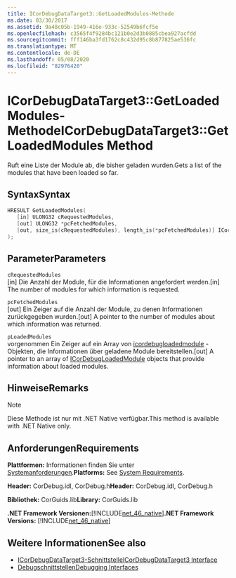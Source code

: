 ```yaml
---
title: ICorDebugDataTarget3::GetLoadedModules-Methode
ms.date: 03/30/2017
ms.assetid: 9a48c05b-1949-416e-933c-52549b6fcf5e
ms.openlocfilehash: c3565f4f9284bc121b0e2d3b0885cbea927acfdd
ms.sourcegitcommit: fff146ba3fd1762c8c432d95c8b877825ae536fc
ms.translationtype: MT
ms.contentlocale: de-DE
ms.lasthandoff: 05/08/2020
ms.locfileid: "82976420"
---
```

# <a name="icordebugdatatarget3getloadedmodules-method"></a><span data-ttu-id="24d43-102">ICorDebugDataTarget3::GetLoadedModules-Methode</span><span class="sxs-lookup"><span data-stu-id="24d43-102">ICorDebugDataTarget3::GetLoadedModules Method</span></span>
<span data-ttu-id="24d43-103">Ruft eine Liste der Module ab, die bisher geladen wurden.</span><span class="sxs-lookup"><span data-stu-id="24d43-103">Gets a list of the modules that have been loaded so far.</span></span>  
  
## <a name="syntax"></a><span data-ttu-id="24d43-104">Syntax</span><span class="sxs-lookup"><span data-stu-id="24d43-104">Syntax</span></span>  
  
```cpp  
HRESULT GetLoadedModules(  
   [in] ULONG32 cRequestedModules,  
   [out] ULONG32 *pcFetchedModules,  
   [out, size_is(cRequestedModules), length_is(*pcFetchedModules)] ICorDebugLoadedModule *pLoadedModules[]  
);  
```  
  
## <a name="parameters"></a><span data-ttu-id="24d43-105">Parameter</span><span class="sxs-lookup"><span data-stu-id="24d43-105">Parameters</span></span>  
 `cRequestedModules`  
 <span data-ttu-id="24d43-106">[in] Die Anzahl der Module, für die Informationen angefordert werden.</span><span class="sxs-lookup"><span data-stu-id="24d43-106">[in] The number of modules for which information is requested.</span></span>  
  
 `pcFetchedModules`  
 <span data-ttu-id="24d43-107">[out] Ein Zeiger auf die Anzahl der Module, zu denen Informationen zurückgegeben wurden.</span><span class="sxs-lookup"><span data-stu-id="24d43-107">[out] A pointer to the number of modules about which information was returned.</span></span>  
  
 `pLoadedModules`  
 <span data-ttu-id="24d43-108">vorgenommen Ein Zeiger auf ein Array von [icordebugloadedmodule](icordebugloadedmodule-interface.md) -Objekten, die Informationen über geladene Module bereitstellen.</span><span class="sxs-lookup"><span data-stu-id="24d43-108">[out] A pointer to an array of [ICorDebugLoadedModule](icordebugloadedmodule-interface.md) objects that provide information about loaded modules.</span></span>  
  
## <a name="remarks"></a><span data-ttu-id="24d43-109">Hinweise</span><span class="sxs-lookup"><span data-stu-id="24d43-109">Remarks</span></span>  
  
> [!NOTE]
> <span data-ttu-id="24d43-110">Diese Methode ist nur mit .NET Native verfügbar.</span><span class="sxs-lookup"><span data-stu-id="24d43-110">This method is available with .NET Native only.</span></span>  
  
## <a name="requirements"></a><span data-ttu-id="24d43-111">Anforderungen</span><span class="sxs-lookup"><span data-stu-id="24d43-111">Requirements</span></span>  
 <span data-ttu-id="24d43-112">**Plattformen:** Informationen finden Sie unter [Systemanforderungen](../../get-started/system-requirements.md).</span><span class="sxs-lookup"><span data-stu-id="24d43-112">**Platforms:** See [System Requirements](../../get-started/system-requirements.md).</span></span>  
  
 <span data-ttu-id="24d43-113">**Header:** CorDebug.idl, CorDebug.h</span><span class="sxs-lookup"><span data-stu-id="24d43-113">**Header:** CorDebug.idl, CorDebug.h</span></span>  
  
 <span data-ttu-id="24d43-114">**Bibliothek:** CorGuids.lib</span><span class="sxs-lookup"><span data-stu-id="24d43-114">**Library:** CorGuids.lib</span></span>  
  
 <span data-ttu-id="24d43-115">**.NET Framework Versionen:**[!INCLUDE[net_46_native](../../../../includes/net-46-native-md.md)]</span><span class="sxs-lookup"><span data-stu-id="24d43-115">**.NET Framework Versions:** [!INCLUDE[net_46_native](../../../../includes/net-46-native-md.md)]</span></span>  
  
## <a name="see-also"></a><span data-ttu-id="24d43-116">Weitere Informationen</span><span class="sxs-lookup"><span data-stu-id="24d43-116">See also</span></span>

- [<span data-ttu-id="24d43-117">ICorDebugDataTarget3-Schnittstelle</span><span class="sxs-lookup"><span data-stu-id="24d43-117">ICorDebugDataTarget3 Interface</span></span>](icordebugdatatarget3-interface.md)
- [<span data-ttu-id="24d43-118">Debugschnittstellen</span><span class="sxs-lookup"><span data-stu-id="24d43-118">Debugging Interfaces</span></span>](debugging-interfaces.md)
